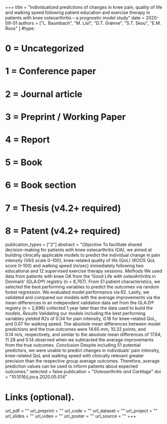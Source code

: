 +++
title = "Individualized predictions of changes in knee pain, quality of life and walking speed following patient education and exercise therapy in patients with knee osteoarthritis – a prognostic model study"
date = 2020-09-01
authors = ["L. Baumbach", "M. List", "D.T. Grønne", "S.T. Skou", "E.M. Roos" ]
#type:
#    0 = Uncategorized
#    1 = Conference paper
#    2 = Journal article
#    3 = Preprint / Working Paper
#    4 = Report
#    5 = Book
#    6 = Book section
#    7 = Thesis (v4.2+ required)
#    8 = Patent (v4.2+ required)
publication_types = ["2"]
abstract = "*Objective* To facilitate shared decision-making for patients with knee osteoarthritis (OA), we aimed at building clinically applicable models to predict the individual change in pain intensity (VAS scale 0–100), knee-related quality of life (QoL) (KOOS QoL score 0–100) and walking speed (m/sec) immediately following two educational and 12 supervised exercise therapy sessions. *Methods* We used data from patients with knee OA from the ‘Good Life with osteoArthritis in Denmark’ (GLA:D®) registry (n = 6,767). From 51 patient characteristics, we selected the best performing variables to predict the outcomes via random forest regression. We evaluated model performance via R2. Lastly, we validated and compared our models with the average improvements via the mean differences in an independent validation data set from the GLA:D® registry (n = 2,896) collected 1 year later than the data used to build the models. *Results* Validating our models including the best performing variables yielded R2s of 0.34 for pain intensity, 0.18 for knee-related QoL, and 0.07 for walking speed. The absolute mean differences between model predictions and the true outcomes were 14.65 mm, 10.32 points, and 0.14 m/s, respectively, and similar to the absolute mean differences of 17.64, 11.28 and 0.14 observed when we subtracted the average improvements from the true outcomes. *Conclusion* Despite including 51 potential predictors, we were unable to predict changes in individuals’ pain intensity, knee-related QoL and walking speed with clinically relevant greater precision than the respective group average outcomes. Therefore, average prediction values can be used to inform patients about expected outcomes."
selected = false
publication = "*Osteoarthritis and Cartilage*"
doi = "10.1016/j.joca.2020.05.014"

# Links (optional).
url_pdf = ""
url_preprint = ""
url_code = ""
url_dataset = ""
url_project = ""
url_slides = ""
url_video = ""
url_poster = ""
url_source = ""
+++

